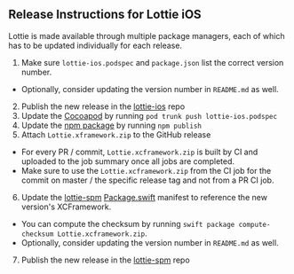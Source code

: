 ## Release Instructions for Lottie iOS

Lottie is made available through multiple package managers, each of which has to be updated individually for each release.

 1. Make sure `lottie-ios.podspec` and `package.json` list the correct version number. 
   - Optionally, consider updating the version number in `README.md` as well.
 2. Publish the new release in the [lottie-ios](https://github.com/airbnb/lottie-ios) repo
 3. Update the [Cocoapod](https://cocoapods.org/pods/lottie-ios) by running `pod trunk push lottie-ios.podspec`
 4. Update the [npm package](https://www.npmjs.com/package/lottie-ios) by running `npm publish`
 5. Attach `Lottie.xframework.zip` to the GitHub release
   - For every PR / commit, `Lottie.xcframework.zip` is built by CI and uploaded to the job summary once all jobs are completed.
   - Make sure to use the `Lottie.xcframework.zip` from the CI job for the commit on master / the specific release tag and not from a PR CI job.
 6. Update the [lottie-spm](https://github.com/airbnb/lottie-spm) [Package.swift](https://github.com/airbnb/lottie-spm/blob/main/Package.swift) manifest to reference the new version's XCFramework.
   - You can compute the checksum by running `swift package compute-checksum Lottie.xcframework.zip`.
   - Optionally, consider updating the version number in `README.md` as well.
 7. Publish the new release in the [lottie-spm](https://github.com/airbnb/lottie-spm) repo